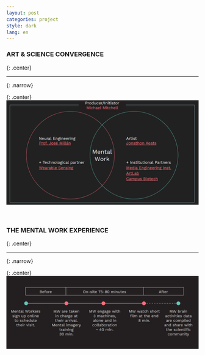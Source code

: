 ```yaml
---
layout: post
categories: project
style: dark
lang: en
---
```


### ART & SCIENCE CONVERGENCE
{: .center}
___
{: .narrow}

{: .center}
![Art and Science convergence](/assets/photos/project/art_and_science.png)

<br>

### THE MENTAL WORK EXPERIENCE
{: .center}
___
{: .narrow}

{: .center}
![The Mental Work experience](/assets/photos/project/experience.png)
